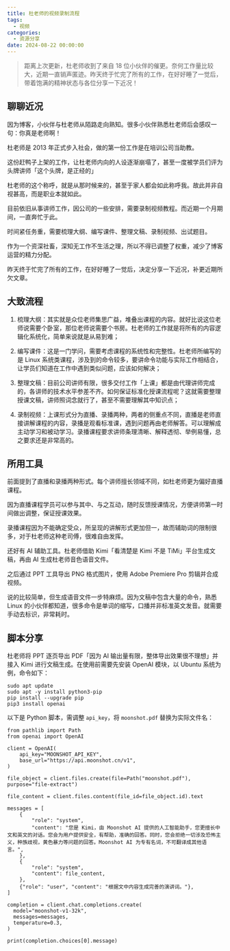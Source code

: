 ```yaml
---
title: 杜老师的视频录制流程
tags:
  - 视频
categories:
  - 资源分享
date: 2024-08-22 00:00:00
---
```


> 距离上次更新，杜老师收到了来自 18 位小伙伴的催更。奈何工作量比较大，近期一直销声匿迹。昨天终于忙完了所有的工作，在好好睡了一觉后，带着饱满的精神状态与各位分享一下近况！

<!-- more -->

## 聊聊近况

因为博客，小伙伴与杜老师从陌路走向熟知。很多小伙伴熟悉杜老师后会感叹一句：你真是老师啊！

杜老师是 2013 年正式步入社会，做的第一份工作是在培训公司当助教。

这份赶鸭子上架的工作，让杜老师内向的人设逐渐崩塌了，甚至一度被学员们评为头牌讲师「这个头牌，是正经的」

杜老师的这个称呼，就是从那时候来的，甚至于家人都会如此称呼我。故此并非自视甚高，而是职业本就如此。

目前依旧从事讲师工作，因公司的一些安排，需要录制视频教程。而近期一个月期间，一直奔忙于此。

时间紧任务重，需要梳理大纲、编写课件、整理文稿、录制视频、出试题目。

作为一个资深社畜，深知无工作不生活之理，所以不得已调整了权重，减少了博客运营的精力分配。

昨天终于忙完了所有的工作，在好好睡了一觉后，决定分享一下近况，补更近期所欠文章。

## 大致流程

1. 梳理大纲：其实就是众位老师集思广益，堆叠出课程的内容。就好比说这位老师说需要个卧室，那位老师说需要个书房。杜老师的工作就是将所有的内容逻辑化系统化，简单来说就是从易到难；

2. 编写课件：这是一门学问，需要考虑课程的系统性和完整性。杜老师所编写的是 Linux 系统类课程，涉及到的命令较多，要讲命令功能与实际工作相结合，让学员们知道在工作中遇到类似问题，应该如何解决；

3. 整理文稿：目前公司讲师有限，很多交付工作「上课」都是由代理讲师完成的，各讲师的技术水平参差不齐。如何保证标准化授课流程呢？这就需要整理授课文稿，讲师照词念就行了，甚至不需要理解其中知识点；

4. 录制视频：上课形式分为直播、录播两种，两者的侧重点不同，直播是老师直接讲解课程的内容，录播是观看标准课，遇到问题再由老师解答。可以理解成主动学习和被动学习。录播课程要求讲师条理清晰、解释透彻、举例易懂，总之要求还是非常高的。

## 所用工具

前面提到了直播和录播两种形式。每个讲师擅长领域不同，如杜老师更为偏好直播课程。

因为直播课程学员可以参与其中、与之互动，随时反馈授课情况，方便讲师第一时间做出调整，保证授课效果。

录播课程因为不能确定受众，所呈现的讲解形式更加但一，故而辅助词的限制很多，对于杜老师这种老司傅，很难自由发挥。

还好有 AI 辅助工具。杜老师借助 Kimi「看清楚是 Kimi 不是 TiMi」平台生成文稿，再由 AI 生成杜老师音色语音文件。

之后通过 PPT 工具导出 PNG 格式图片，使用 Adobe Premiere Pro 剪辑并合成视频。

说的比较简单，但生成语音文件一步特麻烦。因为文稿中包含大量的命令，熟悉 Linux 的小伙伴都知道，很多命令是单词的缩写，口播并非标准英文发音。就需要手动去标识，非常耗时。

## 脚本分享

杜老师将 PPT 逐页导出 PDF「因为 AI 输出量有限，整体导出效果很不理想」并接入 Kimi 进行文稿生成。在使用前需要先安装 OpenAI 模块，以 Ubuntu 系统为例，命令如下：

```
sudo apt update
sudo apt -y install python3-pip
pip install --upgrade pip
pip3 install openai
```

以下是 Python 脚本，需调整 `api_key`，将 `moonshot.pdf` 替换为实际文件名：

```
from pathlib import Path
from openai import OpenAI

client = OpenAI(
    api_key="MOONSHOT_API_KEY",
    base_url="https://api.moonshot.cn/v1",
)

file_object = client.files.create(file=Path("moonshot.pdf"), purpose="file-extract")

file_content = client.files.content(file_id=file_object.id).text

messages = [
    {
        "role": "system",
        "content": "您是 Kimi，由 Moonshot AI 提供的人工智能助手，您更擅长中文和英文的对话。您会为用户提供安全，有帮助，准确的回答。同时，您会拒绝一切涉及恐怖主义，种族歧视，黄色暴力等问题的回答。Moonshot AI 为专有名词，不可翻译成其他语言。",
    },
    {
        "role": "system",
        "content": file_content,
    },
    {"role": "user", "content": "根据文中内容生成完善的演讲词。"},
]

completion = client.chat.completions.create(
  model="moonshot-v1-32k",
  messages=messages,
  temperature=0.3,
)

print(completion.choices[0].message)
```